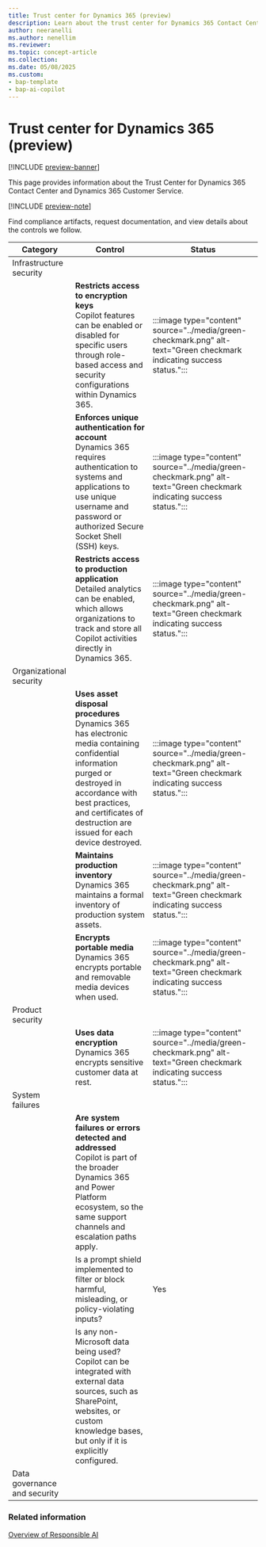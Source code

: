 ```yaml
---
title: Trust center for Dynamics 365 (preview)
description: Learn about the trust center for Dynamics 365 Contact Center, a resource for customers to learn about the security, privacy, and compliance of Microsoft products and services.
author: neeranelli
ms.author: nenellim
ms.reviewer: 
ms.topic: concept-article
ms.collection: 
ms.date: 05/08/2025
ms.custom: 
- bap-template
- bap-ai-copilot
---
```


# Trust center for Dynamics 365 (preview)

[!INCLUDE [preview-banner](~/../shared-content/shared/preview-includes/preview-banner.md)]
 
This page provides information about the Trust Center for Dynamics 365 Contact Center and Dynamics 365 Customer Service.

[!INCLUDE [preview-note](~/../shared-content/shared/preview-includes/preview-note-d365.md)]

Find compliance artifacts, request documentation, and view details about the controls we follow.

| Category  |Control|Status|
|------|-------|------|
|Infrastructure security|||
||**Restricts access to encryption keys** <br>Copilot features can be enabled or disabled for specific users through role-based access and security configurations within Dynamics 365. |:::image type="content" source="../media/green-checkmark.png" alt-text="Green checkmark indicating success status.":::|
||**Enforces unique authentication for account**<br> Dynamics 365 requires authentication to systems and applications to use unique username and password or authorized Secure Socket Shell (SSH) keys. |:::image type="content" source="../media/green-checkmark.png" alt-text="Green checkmark indicating success status.":::|
||**Restricts access to production application**<br>Detailed analytics can be enabled, which allows organizations to track and store all Copilot activities directly in Dynamics 365.|:::image type="content" source="../media/green-checkmark.png" alt-text="Green checkmark indicating success status.":::|
|Organizational security|||
||**Uses asset disposal procedures** <br>Dynamics 365 has electronic media containing confidential information purged or destroyed in accordance with best practices, and certificates of destruction are issued for each device destroyed.|:::image type="content" source="../media/green-checkmark.png" alt-text="Green checkmark indicating success status.":::|
||**Maintains production inventory**<br>Dynamics 365 maintains a formal inventory of production system assets.|:::image type="content" source="../media/green-checkmark.png" alt-text="Green checkmark indicating success status.":::|
||**Encrypts portable media**<br>Dynamics 365 encrypts portable and removable media devices when used.|:::image type="content" source="../media/green-checkmark.png" alt-text="Green checkmark indicating success status.":::|
|Product security|||
||**Uses data encryption**<br> Dynamics 365 encrypts sensitive customer data at rest. |:::image type="content" source="../media/green-checkmark.png" alt-text="Green checkmark indicating success status.":::|
|System failures|||
||**Are system failures or errors detected and addressed** <br> Copilot is part of the broader Dynamics 365 and Power Platform ecosystem, so the same support channels and escalation paths apply. ||
||Is a prompt shield implemented to filter or block harmful, misleading, or policy-violating inputs? <br>|Yes|
||Is any non-Microsoft data being used? <br> Copilot can be integrated with external data sources, such as SharePoint, websites, or custom knowledge bases, but only if it is explicitly configured. ||
|Data governance and security|||

### Related information

[Overview of Responsible AI](/dynamics365/customer-service/implement/responsible-ai-overview?context=/dynamics365/contact-center/context/administer-context)  
